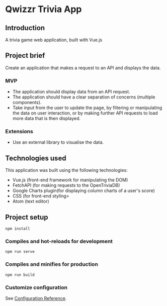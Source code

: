 # Qwizzr Trivia App

## Introduction
<p>A trivia game web application, built with Vue.js</p>

## Project brief

<p>Create an application that makes a request to an API and displays the data.</p>

### MVP
<ul>
  <li>The application should display data from an API request.</li>
  <li>The application should have a clear separation of concerns (multiple components).</li>
  <li>Take input from the user to update the page, by filtering or manipulating the data on user interaction, or by making further API requests to load more data that is then displayed.</li>
</ul>

### Extensions
<ul>
  <li>Use an external library to visualise the data.</li>
</ul>

## Technologies used
<p>This application was built using the following technologies:</p>
<ul>
  <li>Vue.js (front-end framework for manipulating the DOM)</li>
  <li>FetchAPI (for making requests to the OpenTriviaDB)</li>
  <li>Google Charts plugin(for displaying column charts of a user's score)</li>
  <li>CSS (for front-end styling></li>
  <li>Atom (text editor)</li>
</ul>

## Project setup
```
npm install
```

### Compiles and hot-reloads for development
```
npm run serve
```

### Compiles and minifies for production
```
npm run build
```

### Customize configuration
See [Configuration Reference](https://cli.vuejs.org/config/).
